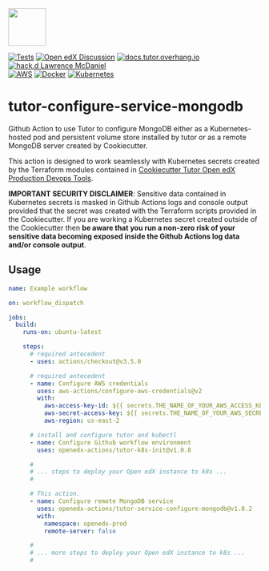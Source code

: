 <img src="https://avatars.githubusercontent.com/u/40179672" width="75">

[![Tests](https://github.com/openedx-actions/tutor-k8s-configure-mongodb/actions/workflows/testRelease.yml/badge.svg)](https://github.com/openedx-actions/tutor-k8s-configure-mongodb/actions)
[![Open edX Discussion](https://img.shields.io/static/v1?logo=discourse&label=Forums&style=flat-square&color=000000&message=discuss.openedx.org)](https://discuss.openedx.org/)
[![docs.tutor.overhang.io](https://img.shields.io/static/v1?logo=readthedocs&label=Documentation&style=flat-square&color=blue&message=docs.tutor.overhang.io)](https://docs.tutor.overhang.io)
[![hack.d Lawrence McDaniel](https://img.shields.io/badge/hack.d-Lawrence%20McDaniel-orange.svg)](https://lawrencemcdaniel.com)<br/>
[![AWS](https://img.shields.io/badge/AWS-%23FF9900.svg?style=for-the-badge&logo=amazon-aws&logoColor=white)](https://aws.amazon.com/)
[![Docker](https://img.shields.io/badge/docker-%230db7ed.svg?style=for-the-badge&logo=docker&logoColor=white)](https://www.docker.com/)
[![Kubernetes](https://img.shields.io/badge/kubernetes-%23326ce5.svg?style=for-the-badge&logo=kubernetes&logoColor=white)](https://kubernetes.io/)

# tutor-configure-service-mongodb

Github Action to use Tutor to configure MongoDB either as a Kubernetes-hosted pod and persistent volume store installed by tutor or as a remote MongoDB server created by Cookiecutter.

This action is designed to work seamlessly with Kubernetes secrets created by the Terraform modules contained in [Cookiecutter Tutor Open edX Production Devops Tools](https://github.com/lpm0073/cookiecutter-openedx-devops).

**IMPORTANT SECURITY DISCLAIMER**: Sensitive data contained in Kubernetes secrets is masked in Github Actions logs and console output provided that the secret was created with the Terraform scripts provided in the Cookiecutter. If you are working a Kubernetes secret created outside of the Cookiecutter then **be aware that you run a non-zero risk of your sensitive data becoming exposed inside the Github Actions log data and/or console output**.

## Usage

```yaml
name: Example workflow

on: workflow_dispatch

jobs:
  build:
    runs-on: ubuntu-latest

    steps:
      # required antecedent
      - uses: actions/checkout@v3.5.0

      # required antecedent
      - name: Configure AWS credentials
        uses: aws-actions/configure-aws-credentials@v2
        with:
          aws-access-key-id: ${{ secrets.THE_NAME_OF_YOUR_AWS_ACCESS_KEY_ID }}
          aws-secret-access-key: ${{ secrets.THE_NAME_OF_YOUR_AWS_SECRET_ACCESS_KEY }}
          aws-region: us-east-2

      # install and configure tutor and kubectl
      - name: Configure Github workflow environment
        uses: openedx-actions/tutor-k8s-init@v1.0.8

      #
      # ... steps to deploy your Open edX instance to k8s ...
      #

      # This action.
      - name: Configure remote MongoDB service
        uses: openedx-actions/tutor-service-configure-mongodb@v1.0.2
        with:
          namespace: openedx-prod
          remote-server: false

      #
      # ... more steps to deploy your Open edX instance to k8s ...
      #
```
